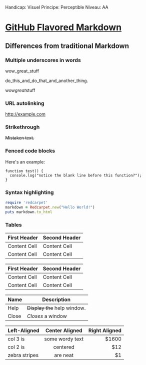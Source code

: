 Handicap: Visuel
Principe: Perceptible
Niveau: AA

# [GitHub Flavored Markdown][ref3]

## Differences from traditional Markdown

### Multiple underscores in words

wow_great_stuff

do_this_and_do_that_and_another_thing.

wow*great*stuff

### URL autolinking

http://example.com

### Strikethrough

~~Mistaken text.~~

### Fenced code blocks

Here's an example:

```
function test() {
  console.log("notice the blank line before this function?");
}
```

### Syntax highlighting

```ruby
require 'redcarpet'
markdown = Redcarpet.new("Hello World!")
puts markdown.to_html
```

### Tables

First Header  | Second Header
------------- | -------------
Content Cell  | Content Cell
Content Cell  | Content Cell

| First Header  | Second Header |
| ------------- | ------------- |
| Content Cell  | Content Cell  |
| Content Cell  | Content Cell  |

| Name | Description          |
| ------------- | ----------- |
| Help      | ~~Display the~~ help window.|
| Close     | _Closes_ a window     |

| Left-Aligned  | Center Aligned  | Right Aligned |
| :------------ |:---------------:| -----:|
| col 3 is      | some wordy text | $1600 |
| col 2 is      | centered        |   $12 |
| zebra stripes | are neat        |    $1 |

[ref3]: https://help.github.com/articles/github-flavored-markdown/


